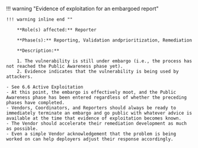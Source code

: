 <a name="02"></a>
!!! warning "Evidence of exploitation for an embargoed report"

    !!! warning inline end ""
        
        **Role(s) affected:** Reporter
    
        **Phase(s):** Reporting, Validation andprioritization, Remediation
    
        **Description:**
    
        1. The vulnerability is still under embargo (i.e., the process has not reached the Public Awareness phase yet).
        2. Evidence indicates that the vulnerability is being used by attackers.

    - See 6.6 Active Exploitation
    - At this point, the embargo is effectively moot, and the Public Awareness phase has been entered regardless of whether the preceding phases have completed.
    - Vendors, Coordinators, and Reporters should always be ready to immediately terminate an embargo and go public with whatever advice is available at the time that evidence of exploitation becomes known.
    - The Vendor should accelerate their remediation development as much as possible.
    - Even a simple Vendor acknowledgement that the problem is being worked on can help deployers adjust their response accordingly.

